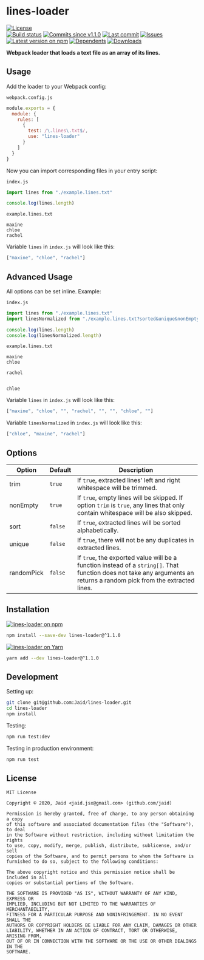 # lines-loader


<a href="https://raw.githubusercontent.com/Jaid/lines-loader/master/license.txt"><img src="https://img.shields.io/github/license/Jaid/lines-loader?style=flat-square" alt="License"/></a>  
<a href="https://actions-badge.atrox.dev/Jaid/lines-loader/goto"><img src="https://img.shields.io/endpoint.svg?style=flat-square&url=https%3A%2F%2Factions-badge.atrox.dev%2FJaid%2Flines-loader%2Fbadge" alt="Build status"/></a> <a href="https://github.com/Jaid/lines-loader/commits"><img src="https://img.shields.io/github/commits-since/Jaid/lines-loader/v1.1.0?style=flat-square&logo=github" alt="Commits since v1.1.0"/></a> <a href="https://github.com/Jaid/lines-loader/commits"><img src="https://img.shields.io/github/last-commit/Jaid/lines-loader?style=flat-square&logo=github" alt="Last commit"/></a> <a href="https://github.com/Jaid/lines-loader/issues"><img src="https://img.shields.io/github/issues/Jaid/lines-loader?style=flat-square&logo=github" alt="Issues"/></a>  
<a href="https://npmjs.com/package/lines-loader"><img src="https://img.shields.io/npm/v/lines-loader?style=flat-square&logo=npm&label=latest%20version" alt="Latest version on npm"/></a> <a href="https://github.com/Jaid/lines-loader/network/dependents"><img src="https://img.shields.io/librariesio/dependents/npm/lines-loader?style=flat-square&logo=npm" alt="Dependents"/></a> <a href="https://npmjs.com/package/lines-loader"><img src="https://img.shields.io/npm/dm/lines-loader?style=flat-square&logo=npm" alt="Downloads"/></a>

**Webpack loader that loads a text file as an array of its lines.**








## Usage

Add the loader to your Webpack config:

`webpack.config.js`
```javascript
module.exports = {
  module: {
    rules: [
      {
        test: /\.lines\.txt$/,
        use: "lines-loader"
      }
    ]
  }
}
```

Now you can import corresponding files in your entry script:

`index.js`
```javascript
import lines from "./example.lines.txt"

console.log(lines.length)
```

`example.lines.txt`
```text
maxine
chloe
rachel
```

Variable `lines` in `index.js` will look like this:
```javascript
["maxine", "chloe", "rachel"]
```

## Advanced Usage

All options can be set inline. Example:

`index.js`
```javascript
import lines from "./example.lines.txt"
import linesNormalized from "./example.lines.txt?sorted&unique&nonEmpty"

console.log(lines.length)
console.log(linesNormalized.length)
```

`example.lines.txt`
```text
maxine
chloe

rachel


chloe

```

Variable `lines` in `index.js` will look like this:
```javascript
["maxine", "chloe", "", "rachel", "", "", "chloe", ""]
```

Variable `linesNormalized` in `index.js` will look like this:
```javascript
["chloe", "maxine", "rachel"]
```

## Options

Option|Default|Description
---|---|---
trim|`true`|If `true`, extracted lines' left and right whitespace will be trimmed.
nonEmpty|`true`|If `true`, empty lines will be skipped. If option `trim` is `true`, any lines that only contain whitespace will be also skipped.
sort|`false`|If `true`, extracted lines will be sorted alphabetically.
unique|`false`|If `true`, there will not be any duplicates in extracted lines.
randomPick|`false`|If `true`, the exported value will be a function instead of a `string[]`. That function does not take any arguments an returns a random pick from the extracted lines.

## Installation
<a href="https://npmjs.com/package/lines-loader"><img src="https://img.shields.io/badge/npm-lines--loader-C23039?style=flat-square&logo=npm" alt="lines-loader on npm"/></a>
```bash
npm install --save-dev lines-loader@^1.1.0
```
<a href="https://yarnpkg.com/package/lines-loader"><img src="https://img.shields.io/badge/Yarn-lines--loader-2F8CB7?style=flat-square&logo=yarn&logoColor=white" alt="lines-loader on Yarn"/></a>
```bash
yarn add --dev lines-loader@^1.1.0
```








## Development



Setting up:
```bash
git clone git@github.com:Jaid/lines-loader.git
cd lines-loader
npm install
```
Testing:
```bash
npm run test:dev
```
Testing in production environment:
```bash
npm run test
```


## License
```text
MIT License

Copyright © 2020, Jaid <jaid.jsx@gmail.com> (github.com/jaid)

Permission is hereby granted, free of charge, to any person obtaining a copy
of this software and associated documentation files (the "Software"), to deal
in the Software without restriction, including without limitation the rights
to use, copy, modify, merge, publish, distribute, sublicense, and/or sell
copies of the Software, and to permit persons to whom the Software is
furnished to do so, subject to the following conditions:

The above copyright notice and this permission notice shall be included in all
copies or substantial portions of the Software.

THE SOFTWARE IS PROVIDED "AS IS", WITHOUT WARRANTY OF ANY KIND, EXPRESS OR
IMPLIED, INCLUDING BUT NOT LIMITED TO THE WARRANTIES OF MERCHANTABILITY,
FITNESS FOR A PARTICULAR PURPOSE AND NONINFRINGEMENT. IN NO EVENT SHALL THE
AUTHORS OR COPYRIGHT HOLDERS BE LIABLE FOR ANY CLAIM, DAMAGES OR OTHER
LIABILITY, WHETHER IN AN ACTION OF CONTRACT, TORT OR OTHERWISE, ARISING FROM,
OUT OF OR IN CONNECTION WITH THE SOFTWARE OR THE USE OR OTHER DEALINGS IN THE
SOFTWARE.
```
